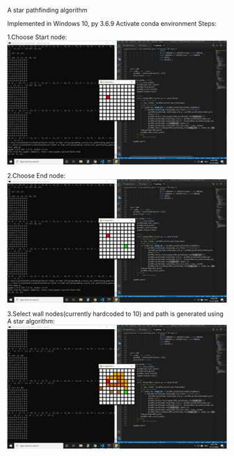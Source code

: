 A star pathfinding algorithm

Implemented in Windows 10, py 3.6.9
Activate conda environment 
Steps:

1.Choose Start node:
![start node](/screenshot_1.PNG?raw=true "Optional Title")

2.Choose End node:
![end node](/screenshot_2.PNG?raw=true "Optional Title")

3.Select wall nodes(currently hardcoded to 10) and path is generated using A star algorithm:
![generated path](/screenshot_3.PNG?raw=true "Optional Title")